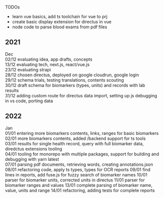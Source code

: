 TODOs

- learn vue basics, add ts toolchain for vue to prj
- create basic display extension for directus in vue
- node code to parse blood exams from pdf files

## 2021

Dec  
02/12 evaluating idea, app drafts, concepts  
13/12 evaluating tech, next.js, react/vue.js  
23/12 evaluating strapi  
28/12 chosen directus, deployed on google cloudrun, google login  
29/12 schema trials, testing translations, contents scouting  
30/12 draft schema for biomarkers (types, units) and records with lab results  
31/12 adding custom route for directus data import, setting up js debugging in vs code, porting data

## 2022

Jan  
01/01 entering more biomarkers contents, links, ranges for basic biomarkers  
02/01 more biomarkers contents, added /backend support for ts tools  
03/01 results for single health record, query with full biomarker data, diredctus extensions tooling  
04/01 tooling for monorepo with multiple packages, support for building and debugging with yarn latest  
07/01 parsing pdf documents, retrieving words, creating annotations.json  
08/01 refactoring code, apply ts types, types for OCR reports
09/01 find lines in reports, add fuse.js for fuzzy search of biomarker names
10/01 parser for biomarker units, corrected units in directus
11/01 parser for biomarker ranges and values
13/01 complete parsing of biomarker name, value, units and range
14/01 refactoring, adding tests for complete reports

